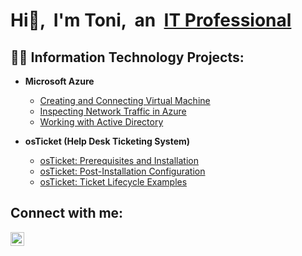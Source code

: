 
# Hi👋, &nbsp;I'm Toni, &nbsp;an &nbsp;[IT Professional](https://www.linkedin.com/in/toni-deeprai-477867327)

## 👨‍💻 Information Technology Projects:

- **Microsoft Azure**
  - [Creating and Connecting Virtual Machine](https://github.com/tonideeprai/azure-vm-tutorial)
  - [Inspecting Network Traffic in Azure](https://github.com/tonideeprai/azure-traffic-insp)
  - [Working with Active Directory](https://github.com/tonideeprai/azure-ad-setup)

- **osTicket (Help Desk Ticketing System)**
  - [osTicket: Prerequisites and Installation](https://github.com/tonideeprai/osticket-prereqs)<br>
  - [osTicket: Post-Installation Configuration](https://github.com/tonideeprai/osticket-config)<br>
  - [osTicket: Ticket Lifecycle Examples](https://github.com/tonideeprai/osticket-lifecycle)

<h2>Connect with me:</h2>

[<img align="left" alt="Josh | LinkedIn" width="22px" src="https://cdn.jsdelivr.net/npm/simple-icons@v3/icons/linkedin.svg" />][linkedin]

[linkedin]: https://linkedin.com/in/Josh
